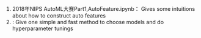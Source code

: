 
1. 2018年NIPS AutoML大赛Part1,AutoFeature.ipynb： Gives some intuitions about how to construct auto features
2. : Give one simple and fast method to choose models and do hyperparameter tunings
